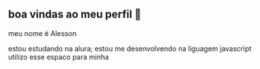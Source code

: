## boa vindas ao meu perfil 🖤

meu nome é Alesson

estou estudando na alura;
estou me desenvolvendo na liguagem javascript
utilizo esse espaco para minha 
